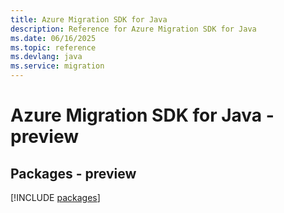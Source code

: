 ```yaml
---
title: Azure Migration SDK for Java
description: Reference for Azure Migration SDK for Java
ms.date: 06/16/2025
ms.topic: reference
ms.devlang: java
ms.service: migration
---
```

# Azure Migration SDK for Java - preview
## Packages - preview
[!INCLUDE [packages](migration-index.md)]